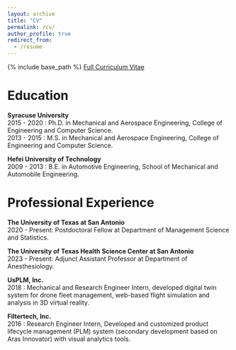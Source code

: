 ```yaml
---
layout: archive
title: "CV"
permalink: /cv/
author_profile: true
redirect_from:
  - /resume
---
```


{% include base_path %}
<a href="https://drive.google.com/file/d/1RKTTAmXwLgNrDkSKTjZmdxSFc4AWo3sS/view?usp=sharing">Full Curriculum Vitae</a>

Education
======
**Syracuse University**\
2015 - 2020 : Ph.D. in Mechanical and Aerospace Engineering, College of Engineering and Computer Science.\
2013 - 2015 : M.S.  in Mechanical and Aerospace Engineering, College of Engineering and Computer Science.

**Hefei University of Technology**\
2009 - 2013 : B.E. in Automotive Engineering, School of Mechanical and Automobile Engineering.

Professional Experience
======
**The University of Texas at San Antonio**\
2020 - Present: Postdoctoral Fellow at Department of Management Science and Statistics.

**The University of Texas Health Science Center at San Antonio**\
2023 - Present: Adjunct Assistant Professor at Department of Anesthesiology.

**UsPLM, Inc.**\
2018       : Mechanical and Research Engineer Intern, developed digital twin system for drone fleet management, web-based flight simulation
and analysis in 3D virtual reality.

**Filtertech, Inc.**\
2016       : Research Engineer Intern, Developed and customized product lifecycle management (PLM) system (secondary
development based on Aras Innovator) with visual analytics tools.


